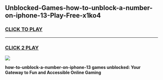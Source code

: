 
## Unblocked-Games-how-to-unblock-a-number-on-iphone-13-Play-Free-x1ko4
<h3>
<a href="https://premium76.site?title=how-to-unblock-a-number-on-iphone-13&ref=23A">CLICK TO PLAY</a></h3>
<hr>

<h3>
<a href="https://premium76.site?title=how-to-unblock-a-number-on-iphone-13&ref=23A">CLICK 2 PLAY</a>
  
</h3>

<a href="https://premium76.site?title=how-to-unblock-a-number-on-iphone-13&ref=23A"><img src="https://clearcache.store/games.png"></a>


**how-to-unblock-a-number-on-iphone-13 games unblocked: Your Gateway to Fun and Accessible Online Gaming**
